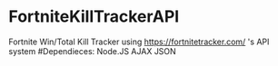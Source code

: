 # FortniteKillTrackerAPI
Fortnite Win/Total Kill Tracker
using https://fortnitetracker.com/ 's API system
#Dependieces:
  Node.JS
  AJAX
  JSON
